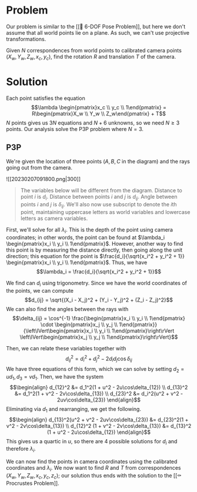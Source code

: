 # Problem
Our problem is similar to the [[🔖 6-DOF Pose Problem]], but here we don't assume that all world points lie on a plane. As such, we can't use projective transformations.

Given $N$ correspondences from world points to calibrated camera points $(X_w, Y_w, Z_w, x_c, y_c)$, find the rotation $R$ and translation $T$ of the camera.

# Solution
Each point satisfies the equation $$\lambda \begin{pmatrix}x_c \\ y_c \\ 1\end{pmatrix} = R\begin{pmatrix}X_w \\ Y_w \\ Z_w\end{pmatrix} + T$$
$N$ points gives us $3N$ equations and $N + 6$ unknowns, so we need $N \geq 3$ points. Our analysis solve the P3P problem where $N = 3$.

## P3P
We're given the location of three points ($A, B, C$ in the diagram) and the rays going out from the camera.

![[20230207091800.png|300]]
> The variables below will be different from the diagram. Distance to point $i$ is $d_i$. Distance between points $i$ and $j$ is $d_{ij}$. Angle between points $i$ and $j$ is $\delta_{ij}$. We'll also now use subscript to denote the $i$th point, maintaining uppercase letters as world variables and lowercase letters as camera variables.

First, we'll solve for all $\lambda_i$. This is the depth of the point using camera coordinates; in other words, the point can be found at $\lambda_i \begin{pmatrix}x_i \\ y_i \\ 1\end{pmatrix}$. However, another way to find this point is by measuring the distance directly, then going along the unit direction; this equation for the point is $\frac{d_i}{\sqrt{x_i^2 + y_i^2 + 1}} \begin{pmatrix}x_i \\ y_i \\ 1\end{pmatrix}$. Thus, we have $$\lambda_i = \frac{d_i}{\sqrt{x_i^2 + y_i^2 + 1}}$$

We find can $d_i$ using trigonometry. Since we have the world coordinates of the points, we can compute $$d_{ij} = \sqrt{(X_i - X_j)^2 + (Y_i - Y_j)^2 + (Z_i - Z_j)^2}$$We can also find the angles between the rays with $$\delta_{ij} = \cos^{-1} \frac{\begin{pmatrix}x_i \\ y_i \\ 1\end{pmatrix} \cdot \begin{pmatrix}x_j \\ y_j \\ 1\end{pmatrix}}{\left\lVert\begin{pmatrix}x_i \\ y_i \\ 1\end{pmatrix}\right\rVert \left\lVert\begin{pmatrix}x_j \\ y_j \\ 1\end{pmatrix}\right\rVert}$$

Then, we can relate these variables together with $$d_{ij}^2 = d_i^2 + d_j^2 - 2d_id_j\cos \delta_{ij}$$
We have three equations of this form, which we can solve by setting $d_2 = ud_1, d_3 = vd_1$. Then, we have the system $$\begin{align} d_{12}^2 &= d_1^2(1 + u^2 - 2u\cos\delta_{12}) \\ d_{13}^2 &= d_1^2(1 + v^2 - 2v\cos\delta_{13}) \\ d_{23}^2 &= d_i^2(u^2 + v^2 - 2uv\cos\delta_{23}) \end{align}$$
Eliminating via $d_1$ and rearranging, we get the following. $$\begin{align} d_{13}^2(u^2 + v^2 - 2uv\cos\delta_{23}) &= d_{23}^2(1 + v^2 - 2v\cos\delta_{13}) \\ d_{12}^2 (1 + v^2 - 2v\cos\delta_{13}) &= d_{13}^2 (1 + u^2 - 2u\cos\delta_{12}) \end{align}$$
This gives us a quartic in $u$, so there are $4$ possible solutions for $d_i$ and therefore $\lambda_i$.

We can now find the points in camera coordinates using the calibrated coordinates and $\lambda_i$. We now want to find $R$ and $T$ from correspondences $(X_w, Y_w, Z_w, x_c, y_c, z_c)$; our solution thus ends with the solution to the [[⚰️ Procrustes Problem]].